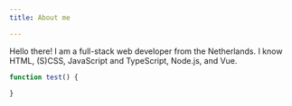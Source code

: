 ```yaml
---
title: About me

---
```


Hello there! I am a full-stack web developer from the Netherlands. I know HTML, (S)CSS, JavaScript and TypeScript, Node.js, and Vue.

```js
function test() {

}
```

